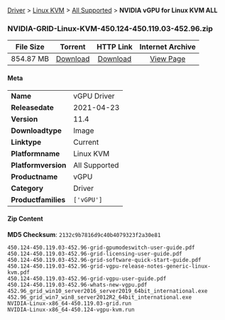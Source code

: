 
[Driver](/README.md)  >  [Linux KVM](/index/Driver/Linux_KVM.md)  >  [All Supported](/index/Driver/Linux_KVM/All_Supported.md)  >  **NVIDIA vGPU for Linux KVM ALL**


### NVIDIA-GRID-Linux-KVM-450.124-450.119.03-452.96.zip

| **File Size** | **Torrent**  | **HTTP Link** | **Internet Archive** |
|:-------------:|:------------:|:-------------:|:--------------------:|
| 854.87 MB |  [Download](https://archive.org/download/nvgpu_NVIDIA-GRID-Linux-KVM-450.124-450.119.03-452.96.zip/nvgpu_NVIDIA-GRID-Linux-KVM-450.124-450.119.03-452.96.zip_archive.torrent)       | [Download](https://archive.org/compress/nvgpu_NVIDIA-GRID-Linux-KVM-450.124-450.119.03-452.96.zip) | [View Page](https://archive.org/details/nvgpu_NVIDIA-GRID-Linux-KVM-450.124-450.119.03-452.96.zip)       |

#### Meta

<table>
<tr><td><strong>Name</strong></td><td>vGPU Driver</td></tr>
<tr><td><strong>Releasedate</strong></td><td>2021-04-23</td></tr>
<tr><td><strong>Version</strong></td><td>11.4</td></tr>
<tr><td><strong>Downloadtype</strong></td><td>Image</td></tr>
<tr><td><strong>Linktype</strong></td><td>Current</td></tr>
<tr><td><strong>Platformname</strong></td><td>Linux KVM</td></tr>
<tr><td><strong>Platformversion</strong></td><td>All Supported</td></tr>
<tr><td><strong>Productname</strong></td><td>vGPU</td></tr>
<tr><td><strong>Category</strong></td><td>Driver</td></tr>
<tr><td><strong>Productfamilies</strong></td><td><code>['vGPU']</code></td></tr>
</table>

#### Zip Content

**MD5 Checksum**: `2132c9b7816d9c40b4079323f2a30e81`

```text
450.124-450.119.03-452.96-grid-gpumodeswitch-user-guide.pdf
450.124-450.119.03-452.96-grid-licensing-user-guide.pdf
450.124-450.119.03-452.96-grid-software-quick-start-guide.pdf
450.124-450.119.03-452.96-grid-vgpu-release-notes-generic-linux-kvm.pdf
450.124-450.119.03-452.96-grid-vgpu-user-guide.pdf
450.124-450.119.03-452.96-whats-new-vgpu.pdf
452.96_grid_win10_server2016_server2019_64bit_international.exe
452.96_grid_win7_win8_server2012R2_64bit_international.exe
NVIDIA-Linux-x86_64-450.119.03-grid.run
NVIDIA-Linux-x86_64-450.124-vgpu-kvm.run
```
